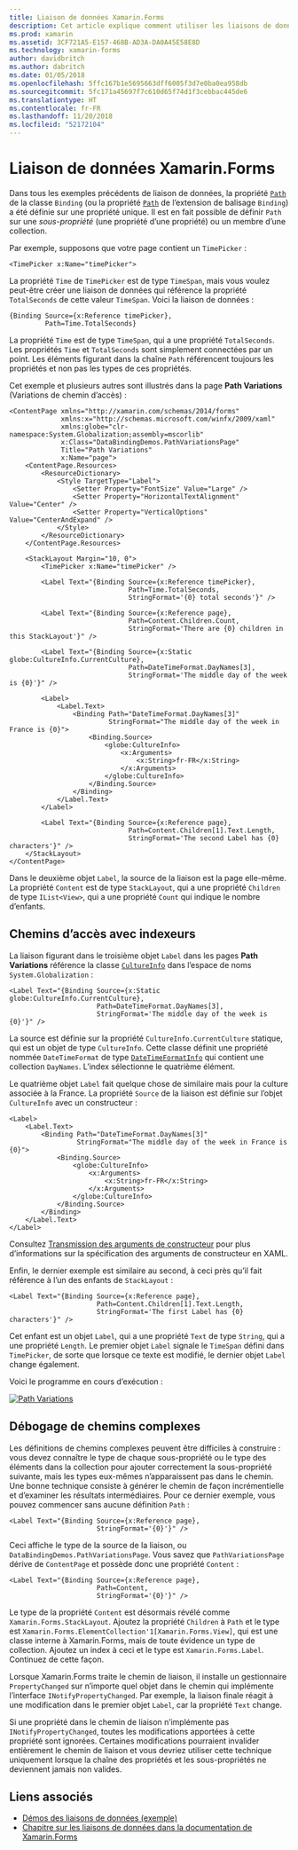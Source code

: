 ```yaml
---
title: Liaison de données Xamarin.Forms
description: Cet article explique comment utiliser les liaisons de données Xamarin.Forms pour accéder aux sous-propriétés et aux membres de la collection avec la propriété Path de la classe Binding.
ms.prod: xamarin
ms.assetid: 3CF721A5-E157-468B-AD3A-DA0A45E58E8D
ms.technology: xamarin-forms
author: davidbritch
ms.author: dabritch
ms.date: 01/05/2018
ms.openlocfilehash: 5ffc167b1e5695663dff6005f3d7e0ba0ea958db
ms.sourcegitcommit: 5fc171a45697f7c610d65f74d1f3cebbac445de6
ms.translationtype: HT
ms.contentlocale: fr-FR
ms.lasthandoff: 11/20/2018
ms.locfileid: "52172104"
---
```

# <a name="xamarinforms-binding-path"></a>Liaison de données Xamarin.Forms

Dans tous les exemples précédents de liaison de données, la propriété [`Path`](xref:Xamarin.Forms.Binding.Path) de la classe `Binding` (ou la propriété [`Path`](xref:Xamarin.Forms.Xaml.BindingExtension.Path) de l’extension de balisage `Binding`) a été définie sur une propriété unique. Il est en fait possible de définir `Path` sur une *sous-propriété* (une propriété d’une propriété) ou un membre d’une collection.

Par exemple, supposons que votre page contient un `TimePicker` :

```xaml
<TimePicker x:Name="timePicker">
```

La propriété `Time` de `TimePicker` est de type `TimeSpan`, mais vous voulez peut-être créer une liaison de données qui référence la propriété `TotalSeconds` de cette valeur `TimeSpan`. Voici la liaison de données :

```xaml
{Binding Source={x:Reference timePicker},
         Path=Time.TotalSeconds}
```

La propriété `Time` est de type `TimeSpan`, qui a une propriété `TotalSeconds`. Les propriétés `Time` et `TotalSeconds` sont simplement connectées par un point. Les éléments figurant dans la chaîne `Path` référencent toujours les propriétés et non pas les types de ces propriétés.

Cet exemple et plusieurs autres sont illustrés dans la page **Path Variations** (Variations de chemin d’accès) :

```xaml
<ContentPage xmlns="http://xamarin.com/schemas/2014/forms"
             xmlns:x="http://schemas.microsoft.com/winfx/2009/xaml"
             xmlns:globe="clr-namespace:System.Globalization;assembly=mscorlib"
             x:Class="DataBindingDemos.PathVariationsPage"
             Title="Path Variations"
             x:Name="page">
    <ContentPage.Resources>
        <ResourceDictionary>
            <Style TargetType="Label">
                <Setter Property="FontSize" Value="Large" />
                <Setter Property="HorizontalTextAlignment" Value="Center" />
                <Setter Property="VerticalOptions" Value="CenterAndExpand" />
            </Style>
        </ResourceDictionary>
    </ContentPage.Resources>

    <StackLayout Margin="10, 0">
        <TimePicker x:Name="timePicker" />

        <Label Text="{Binding Source={x:Reference timePicker},
                              Path=Time.TotalSeconds,
                              StringFormat='{0} total seconds'}" />

        <Label Text="{Binding Source={x:Reference page},
                              Path=Content.Children.Count,
                              StringFormat='There are {0} children in this StackLayout'}" />

        <Label Text="{Binding Source={x:Static globe:CultureInfo.CurrentCulture},
                              Path=DateTimeFormat.DayNames[3],
                              StringFormat='The middle day of the week is {0}'}" />

        <Label>
            <Label.Text>
                <Binding Path="DateTimeFormat.DayNames[3]"
                         StringFormat="The middle day of the week in France is {0}">
                    <Binding.Source>
                        <globe:CultureInfo>
                            <x:Arguments>
                                <x:String>fr-FR</x:String>
                            </x:Arguments>
                        </globe:CultureInfo>
                    </Binding.Source>
                </Binding>
            </Label.Text>
        </Label>

        <Label Text="{Binding Source={x:Reference page},
                              Path=Content.Children[1].Text.Length,
                              StringFormat='The second Label has {0} characters'}" />
    </StackLayout>
</ContentPage>
```

Dans le deuxième objet `Label`, la source de la liaison est la page elle-même. La propriété `Content` est de type `StackLayout`, qui a une propriété `Children` de type `IList<View>`, qui a une propriété `Count` qui indique le nombre d’enfants.

## <a name="paths-with-indexers"></a>Chemins d’accès avec indexeurs

La liaison figurant dans le troisième objet `Label` dans les pages **Path Variations** référence la classe [`CultureInfo`](xref:System.Globalization.CultureInfo) dans l’espace de noms `System.Globalization` :

```xaml
<Label Text="{Binding Source={x:Static globe:CultureInfo.CurrentCulture},
                      Path=DateTimeFormat.DayNames[3],
                      StringFormat='The middle day of the week is {0}'}" />
```

La source est définie sur la propriété `CultureInfo.CurrentCulture` statique, qui est un objet de type `CultureInfo`. Cette classe définit une propriété nommée `DateTimeFormat` de type [`DateTimeFormatInfo`](xref:System.Globalization.DateTimeFormatInfo) qui contient une collection `DayNames`. L’index sélectionne le quatrième élément.

Le quatrième objet `Label` fait quelque chose de similaire mais pour la culture associée à la France. La propriété `Source` de la liaison est définie sur l’objet `CultureInfo` avec un constructeur :

```xaml
<Label>
    <Label.Text>
        <Binding Path="DateTimeFormat.DayNames[3]"
                 StringFormat="The middle day of the week in France is {0}">
            <Binding.Source>
                <globe:CultureInfo>
                    <x:Arguments>
                        <x:String>fr-FR</x:String>
                    </x:Arguments>
                </globe:CultureInfo>
            </Binding.Source>
        </Binding>
    </Label.Text>
</Label>
```

Consultez [Transmission des arguments de constructeur](~/xamarin-forms/xaml/passing-arguments.md#constructor_arguments) pour plus d’informations sur la spécification des arguments de constructeur en XAML.

Enfin, le dernier exemple est similaire au second, à ceci près qu’il fait référence à l’un des enfants de `StackLayout` :

```xaml
<Label Text="{Binding Source={x:Reference page},
                      Path=Content.Children[1].Text.Length,
                      StringFormat='The first Label has {0} characters'}" />
```

Cet enfant est un objet `Label`, qui a une propriété `Text` de type `String`, qui a une propriété `Length`. Le premier objet `Label` signale le `TimeSpan` défini dans `TimePicker`, de sorte que lorsque ce texte est modifié, le dernier objet `Label` change également.

Voici le programme en cours d’exécution :

[![Path Variations](binding-path-images/pathvariations-small.png "Path Variations")](binding-path-images/pathvariations-large.png#lightbox "Path Variations")

## <a name="debugging-complex-paths"></a>Débogage de chemins complexes

Les définitions de chemins complexes peuvent être difficiles à construire : vous devez connaître le type de chaque sous-propriété ou le type des éléments dans la collection pour ajouter correctement la sous-propriété suivante, mais les types eux-mêmes n’apparaissent pas dans le chemin. Une bonne technique consiste à générer le chemin de façon incrémentielle et d’examiner les résultats intermédiaires. Pour ce dernier exemple, vous pouvez commencer sans aucune définition `Path` :

```xaml
<Label Text="{Binding Source={x:Reference page},
                      StringFormat='{0}'}" />
```

Ceci affiche le type de la source de la liaison, ou `DataBindingDemos.PathVariationsPage`. Vous savez que `PathVariationsPage` dérive de `ContentPage` et possède donc une propriété `Content` :

```xaml
<Label Text="{Binding Source={x:Reference page},
                      Path=Content,
                      StringFormat='{0}'}" />
```

Le type de la propriété `Content` est désormais révélé comme `Xamarin.Forms.StackLayout`. Ajoutez la propriété `Children` à `Path` et le type est `Xamarin.Forms.ElementCollection'1[Xamarin.Forms.View]`, qui est une classe interne à Xamarin.Forms, mais de toute évidence un type de collection. Ajoutez un index à ceci et le type est `Xamarin.Forms.Label`. Continuez de cette façon.

Lorsque Xamarin.Forms traite le chemin de liaison, il installe un gestionnaire `PropertyChanged` sur n’importe quel objet dans le chemin qui implémente l’interface `INotifyPropertyChanged`. Par exemple, la liaison finale réagit à une modification dans le premier objet `Label`, car la propriété `Text` change.

Si une propriété dans le chemin de liaison n’implémente pas `INotifyPropertyChanged`, toutes les modifications apportées à cette propriété sont ignorées. Certaines modifications pourraient invalider entièrement le chemin de liaison et vous devriez utiliser cette technique uniquement lorsque la chaîne des propriétés et les sous-propriétés ne deviennent jamais non valides.



## <a name="related-links"></a>Liens associés

- [Démos des liaisons de données (exemple)](https://developer.xamarin.com/samples/xamarin-forms/DataBindingDemos/)
- [Chapitre sur les liaisons de données dans la documentation de Xamarin.Forms](~/xamarin-forms/creating-mobile-apps-xamarin-forms/summaries/chapter16.md)
